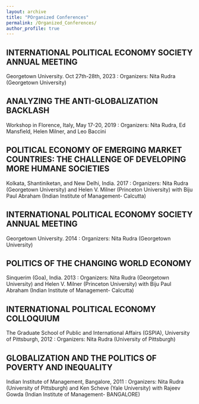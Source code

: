 ```yaml
---
layout: archive
title: "POrganized Conferences"
permalink: /Organized_Conferences/
author_profile: true
---
```


<!-- {% if site.author.googlescholar %}
  <div class="wordwrap">You can also find my articles on <a href="{{site.author.googlescholar}}">my Google Scholar profile</a>.</div>
{% endif %} -->


## INTERNATIONAL POLITICAL ECONOMY SOCIETY ANNUAL MEETING

Georgetown University. Oct 27th-28th, 2023
:   Organizers: Nita Rudra (Georgetown University)


## ANALYZING THE ANTI-GLOBALIZATION BACKLASH

Workshop in Florence, Italy, May 17-20, 2019
:   Organizers: Nita Rudra, Ed Mansfield, Helen Milner, and Leo Baccini


## POLITICAL ECONOMY OF EMERGING MARKET COUNTRIES: THE CHALLENGE OF DEVELOPING MORE HUMANE SOCIETIES

Kolkata, Shantiniketan, and New Delhi, India. 2017
:   Organizers: Nita Rudra (Georgetown University) and Helen V. Milner (Princeton University) with Biju Paul Abraham (Indian Institute of Management- Calcutta)


## INTERNATIONAL POLITICAL ECONOMY SOCIETY ANNUAL MEETING

Georgetown University. 2014
:   Organizers: Nita Rudra (Georgetown University)


## POLITICS OF THE CHANGING WORLD ECONOMY

Sinquerim (Goa), India. 2013
:   Organizers: Nita Rudra (Georgetown University) and Helen V. Milner (Princeton University) with Biju Paul Abraham (Indian Institute of Management- Calcutta)


## INTERNATIONAL POLITICAL ECONOMY COLLOQUIUM

The Graduate School of Public and International Affairs (GSPIA), University of Pittsburgh, 2012
:   Organizers: Nita Rudra (University of Pittsburgh)


## GLOBALIZATION AND THE POLITICS OF POVERTY AND INEQUALITY

Indian Institute of Management, Bangalore, 2011
:   Organizers: Nita Rudra (University of Pittsburgh) and Ken Scheve (Yale University) with Rajeev Gowda (Indian Institute of Management- BANGALORE)


